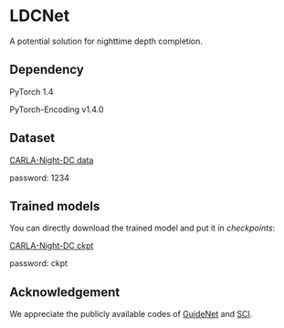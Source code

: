 # LDCNet
A potential solution for nighttime depth completion. 

## Dependency
PyTorch 1.4

PyTorch-Encoding v1.4.0

## Dataset
[CARLA-Night-DC data](https://pan.baidu.com/s/1AoktP2ic5LDnWvpvO2d2WA)

password: 1234

## Trained models
You can directly download the trained model and put it in *checkpoints*:

[CARLA-Night-DC ckpt](https://pan.baidu.com/s/1JJq-aAgQZrT8BJogL3rKxw)

password: ckpt

## Acknowledgement
We appreciate the publicly available codes of [GuideNet](https://github.com/kakaxi314/GuideNet) and [SCI](https://github.com/vis-opt-group/SCI).
